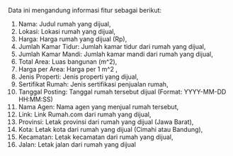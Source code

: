 Data ini mengandung informasi fitur sebagai berikut:
1. Nama: Judul rumah yang dijual,
2. Lokasi: Lokasi rumah yang dijual,
3. Harga: Harga rumah yang dijual (Rp),
4. Jumlah Kamar Tidur: Jumlah kamar tidur dari rumah yang dijual,
5. Jumlah Kamar Mandi: Jumlah kamar mandi dari rumah yang dijual,
6. Total Area: Luas bangunan (m^2),
7. Harga per Area: Harga per 1 m^2 ,
8. Jenis Properti: Jenis properti yang dijual,
9. Sertifikat Rumah: Jenis sertifikasi penjualan rumah,
10. Tanggal Posting: Tanggal rumah tersebut dijual (Format: YYYY-MM-DD HH:MM:SS)
11. Nama Agen: Nama agen yang menjual rumah tersebut,
12. Link: Link Rumah.com dari rumah yang dijual,
13. Provinsi: Letak provinsi dari rumah yang dijual (Jawa Barat),
14. Kota: Letak kota dari rumah yang dijual (Cimahi atau Bandung),
15. Kecamatan: Letak kecamatan dari rumah yang dijual,
16. Jalan: Letak jalan dari rumah yang dijual
